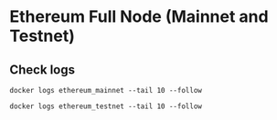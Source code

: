 # Ethereum Full Node (Mainnet and Testnet)

## Check logs

```
docker logs ethereum_mainnet --tail 10 --follow

docker logs ethereum_testnet --tail 10 --follow
```

